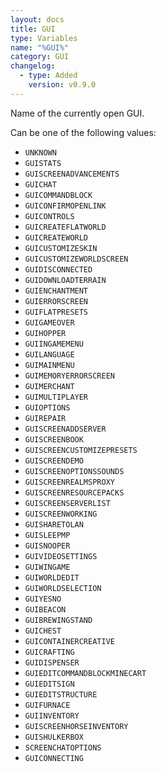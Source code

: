 ```yaml
---
layout: docs
title: GUI
type: Variables
name: "%GUI%"
category: GUI
changelog:
  - type: Added
    version: v0.9.0
---
```

Name of the currently open GUI.

Can be one of the following values:
* `UNKNOWN`
* `GUISTATS`
* `GUISCREENADVANCEMENTS`
* `GUICHAT`
* `GUICOMMANDBLOCK`
* `GUICONFIRMOPENLINK`
* `GUICONTROLS`
* `GUICREATEFLATWORLD`
* `GUICREATEWORLD`
* `GUICUSTOMIZESKIN`
* `GUICUSTOMIZEWORLDSCREEN`
* `GUIDISCONNECTED`
* `GUIDOWNLOADTERRAIN`
* `GUIENCHANTMENT`
* `GUIERRORSCREEN`
* `GUIFLATPRESETS`
* `GUIGAMEOVER`
* `GUIHOPPER`
* `GUIINGAMEMENU`
* `GUILANGUAGE`
* `GUIMAINMENU`
* `GUIMEMORYERRORSCREEN`
* `GUIMERCHANT`
* `GUIMULTIPLAYER`
* `GUIOPTIONS`
* `GUIREPAIR`
* `GUISCREENADDSERVER`
* `GUISCREENBOOK`
* `GUISCREENCUSTOMIZEPRESETS`
* `GUISCREENDEMO`
* `GUISCREENOPTIONSSOUNDS`
* `GUISCREENREALMSPROXY`
* `GUISCREENRESOURCEPACKS`
* `GUISCREENSERVERLIST`
* `GUISCREENWORKING`
* `GUISHARETOLAN`
* `GUISLEEPMP`
* `GUISNOOPER`
* `GUIVIDEOSETTINGS`
* `GUIWINGAME`
* `GUIWORLDEDIT`
* `GUIWORLDSELECTION`
* `GUIYESNO`
* `GUIBEACON`
* `GUIBREWINGSTAND`
* `GUICHEST`
* `GUICONTAINERCREATIVE`
* `GUICRAFTING`
* `GUIDISPENSER`
* `GUIEDITCOMMANDBLOCKMINECART`
* `GUIEDITSIGN`
* `GUIEDITSTRUCTURE`
* `GUIFURNACE`
* `GUIINVENTORY`
* `GUISCREENHORSEINVENTORY`
* `GUISHULKERBOX`
* `SCREENCHATOPTIONS`
* `GUICONNECTING`


